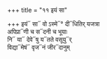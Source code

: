 +++
title = "११ इयं सा"

+++
इयं᳓ सा᳓ वो ऽस्मे᳓° दी᳓धितिर् यजत्रा  
अपिप्रा᳓णी च स᳓दनी च भूयाः  
नि᳓ या᳓ देवे᳓षु य᳓तते वसूयु᳓र्  
विद्या᳓मेषं᳓ वृज᳓नं जीर᳓दानुम्